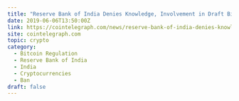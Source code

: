 ```yaml
---
title: "Reserve Bank of India Denies Knowledge, Involvement in Draft Bill to Ban Crypto Entirely"
date: 2019-06-06T13:50:00Z
link: https://cointelegraph.com/news/reserve-bank-of-india-denies-knowledge-involvement-in-draft-bill-to-ban-crypto-entirely?utm_medium=RSS&utm_source=hune
site: cointelegraph.com
topic: crypto
category:
  - Bitcoin Regulation
  - Reserve Bank of India
  - India
  - Cryptocurrencies
  - Ban
draft: false
---
```

